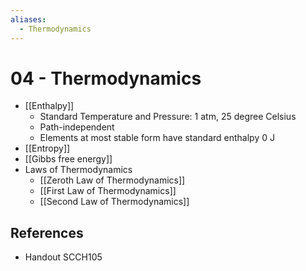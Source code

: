 ```yaml
---
aliases:
  - Thermodynamics
---
```


# 04 - Thermodynamics

- [[Enthalpy]]
	- Standard Temperature and Pressure: 1 atm, 25 degree Celsius
	- Path-independent
	- Elements at most stable form have standard enthalpy 0 J
- [[Entropy]]
- [[Gibbs free energy]]
- Laws of Thermodynamics
	- [[Zeroth Law of Thermodynamics]]
	- [[First Law of Thermodynamics]]
	- [[Second Law of Thermodynamics]]

## References

- Handout SCCH105
